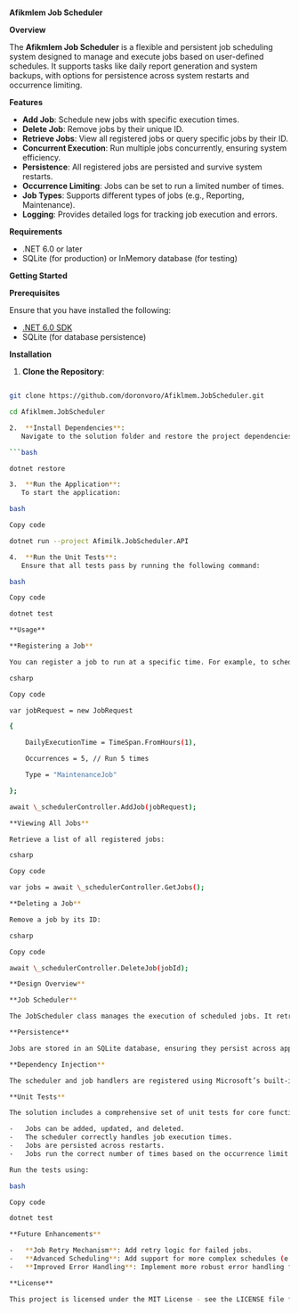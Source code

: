 # 

**Afikmlem Job Scheduler**

**Overview**

The **Afikmlem Job Scheduler** is a flexible and persistent job scheduling system designed to manage and execute jobs based on user-defined schedules. It supports tasks like daily report generation and system backups, with options for persistence across system restarts and occurrence limiting.

**Features**

-   **Add Job**: Schedule new jobs with specific execution times.
-   **Delete Job**: Remove jobs by their unique ID.
-   **Retrieve Jobs**: View all registered jobs or query specific jobs by their ID.
-   **Concurrent Execution**: Run multiple jobs concurrently, ensuring system efficiency.
-   **Persistence**: All registered jobs are persisted and survive system restarts.
-   **Occurrence Limiting**: Jobs can be set to run a limited number of times.
-   **Job Types**: Supports different types of jobs (e.g., Reporting, Maintenance).
-   **Logging**: Provides detailed logs for tracking job execution and errors.

**Requirements**

-   .NET 6.0 or later
-   SQLite (for production) or InMemory database (for testing)

**Getting Started**

**Prerequisites**

Ensure that you have installed the following:

-   [.NET 6.0 SDK](https://dotnet.microsoft.com/download/dotnet/6.0)
-   SQLite (for database persistence)

**Installation**

1.  **Clone the Repository**:

 ```bash
 
git clone https://github.com/doronvoro/Afiklmem.JobScheduler.git

cd Afiklmem.JobScheduler

2.  **Install Dependencies**:  
    Navigate to the solution folder and restore the project dependencies:

 ```bash

dotnet restore

3.  **Run the Application**:  
    To start the application:

bash

Copy code

dotnet run --project Afimilk.JobScheduler.API

4.  **Run the Unit Tests**:  
    Ensure that all tests pass by running the following command:

bash

Copy code

dotnet test

**Usage**

**Registering a Job**

You can register a job to run at a specific time. For example, to schedule a maintenance backup every day at 01:00 AM:

csharp

Copy code

var jobRequest = new JobRequest

{

    DailyExecutionTime = TimeSpan.FromHours(1),

    Occurrences = 5, // Run 5 times

    Type = "MaintenanceJob"

};

await \_schedulerController.AddJob(jobRequest);

**Viewing All Jobs**

Retrieve a list of all registered jobs:

csharp

Copy code

var jobs = await \_schedulerController.GetJobs();

**Deleting a Job**

Remove a job by its ID:

csharp

Copy code

await \_schedulerController.DeleteJob(jobId);

**Design Overview**

**Job Scheduler**

The JobScheduler class manages the execution of scheduled jobs. It retrieves jobs from the database and runs them when their scheduled time is due. The system uses dependency injection (DI) to manage services and job handlers, making it modular and testable.

**Persistence**

Jobs are stored in an SQLite database, ensuring they persist across application restarts. The system supports both SQLite for production and InMemory database for testing.

**Dependency Injection**

The scheduler and job handlers are registered using Microsoft’s built-in DI container. This allows different modules to be easily injected and swapped, following SOLID principles.

**Unit Tests**

The solution includes a comprehensive set of unit tests for core functionality. These tests ensure that:

-   Jobs can be added, updated, and deleted.
-   The scheduler correctly handles job execution times.
-   Jobs are persisted across restarts.
-   Jobs run the correct number of times based on the occurrence limit.

Run the tests using:

bash

Copy code

dotnet test

**Future Enhancements**

-   **Job Retry Mechanism**: Add retry logic for failed jobs.
-   **Advanced Scheduling**: Add support for more complex schedules (e.g., weekly or monthly jobs).
-   **Improved Error Handling**: Implement more robust error handling for job execution.

**License**

This project is licensed under the MIT License - see the LICENSE file for details.
